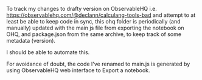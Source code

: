 To track my changes to drafty version on ObservableHQ i.e. https://observablehq.com/@declann/calculang-tools-bad
and attempt to at least be able to keep code in sync, this ohq folder is periodically (and manually) updated with the main js file from exporting the notebook on OHQ, and package.json from the same archive, to keep track of some metadata (version).

I should be able to automate this.

For avoidance of doubt, the code I've renamed to main.js is generated by using ObservableHQ web interface to Export a notebook.
